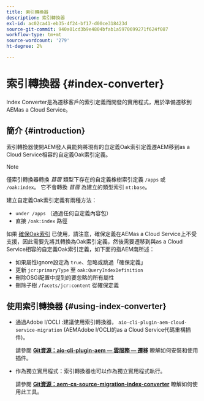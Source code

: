 ```yaml
---
title: 索引轉換器
description: 索引轉換器
exl-id: ac02ca41-eb35-4f24-bf17-d00ce318423d
source-git-commit: 940a01cd3b9e4804bfab1a5970699271f624f087
workflow-type: tm+mt
source-wordcount: '279'
ht-degree: 2%

---
```


# 索引轉換器 {#index-converter}

Index Converter是為遷移客戶的索引定義而開發的實用程式，用於準備遷移到AEMas a Cloud Service。

## 簡介 {#introduction}

索引轉換器使開AEM發人員能夠將現有的自定義Oak索引定義遷AEM移到as a Cloud Service相容的自定義Oak索引定義。

>[!NOTE]
>僅索引轉換器轉換 *苜蓿* 類型下存在的自定義橡樹索引定義 `/apps` 或 `/oak:index`。 它不會轉換 *苜蓿* 為建立的類型索引 `nt:base`。

建立自定義Oak索引定義有兩種方法：

* `under /apps` （通過任何自定義內容包）
* 直接 `/oak:index` 路徑

如果 [確保Oak索引](https://adobe-consulting-services.github.io/acs-aem-commons/features/ensure-oak-index/index.html) 已使用，請注意，確保定義在AEMas a Cloud Service上不受支援，因此需要先將其轉換為Oak索引定義，然後需要遷移到與as a Cloud Service相容的自定義Oak索引定義，如下面的指AEM南所述：

* 如果屬性ignore設定為 `true`、忽略或跳過「確保定義」
* 更新 `jcr:primaryType` 至 `oak:QueryIndexDefinition`
* 刪除OSGi配置中提到的要忽略的所有屬性
* 刪除子樹 `/facets/jcr:content` 從確保定義

## 使用索引轉換器 {#using-index-converter}

* 通過Adobe I/OCLI :建議使用索引轉換器， `aio-cli-plugin-aem-cloud-service-migration` (AEMAdobe I/OCLI的as a Cloud Service代碼重構插件)。

   請參閱 **[Git資源：aio-cli-plugin-aem — 雲服務 — 遷移](https://github.com/adobe/aio-cli-plugin-aem-cloud-service-migration#introduction)** 瞭解如何安裝和使用插件。

* 作為獨立實用程式：索引轉換器也可以作為獨立實用程式執行。

   請參閱 **[Git資源：aem-cs-source-migration-index-converter](https://github.com/adobe/aem-cloud-service-source-migration/tree/master/packages/index-converter)** 瞭解如何使用此工具。
